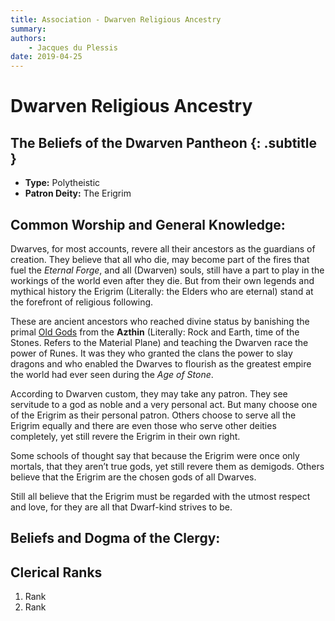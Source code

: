 ```yaml
---
title: Association - Dwarven Religious Ancestry
summary: 
authors:
    - Jacques du Plessis
date: 2019-04-25
---
```

# Dwarven Religious Ancestry
## The Beliefs of the Dwarven Pantheon {: .subtitle }

* **Type:** Polytheistic
* **Patron Deity:** The Erigrim

## Common Worship and General Knowledge:
Dwarves, for most accounts, revere all their ancestors as the guardians of creation.  They believe that all who die, may become part of the fires that fuel the _Eternal Forge_, and all (Dwarven) souls, still have a part to play in the workings of the world even after they die.  But from their own legends and mythical history the Erigrim (Literally: the Elders who are eternal) stand at the forefront of religious following.

These are ancient ancestors who reached divine status by banishing the primal [Old Gods](/religion/deities/dwarf_old_ones) from the **Azthin** (Literally: Rock and Earth, time of the Stones.  Refers to the Material Plane) and teaching the Dwarven race the power of Runes.  It was they who granted the clans the power to slay dragons and who enabled the Dwarves to flourish as the greatest empire the world had ever seen during the _Age of Stone_.

According to Dwarven custom, they may take any patron.  They see servitude to a god as noble and a very personal act.  But many choose one of the Erigrim as their personal patron.  Others choose to serve all the Erigrim equally and there are even those who serve other deities completely, yet still revere the Erigrim in their own right.

Some schools of thought say that because the Erigrim were once only mortals, that they aren’t true gods, yet still revere them as demigods.  Others believe that the Erigrim are the chosen gods of all Dwarves.

Still all believe that the Erigrim must be regarded with the utmost respect and love, for they are all that Dwarf-kind strives to be.

## Beliefs and Dogma of the Clergy: 


## Clerical Ranks
1. Rank
2. Rank